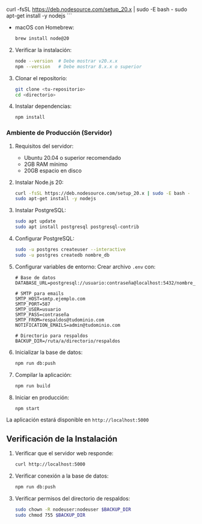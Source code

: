 curl -fsSL https://deb.nodesource.com/setup_20.x | sudo -E bash -
     sudo apt-get install -y nodejs
     ```
   - macOS con Homebrew:
     ```bash
     brew install node@20
     ```

2. Verificar la instalación:
   ```bash
   node --version  # Debe mostrar v20.x.x
   npm --version   # Debe mostrar 8.x.x o superior
   ```

3. Clonar el repositorio:
   ```bash
   git clone <tu-repositorio>
   cd <directorio>
   ```

4. Instalar dependencias:
   ```bash
   npm install
   ```

### Ambiente de Producción (Servidor)

1. Requisitos del servidor:
   - Ubuntu 20.04 o superior recomendado
   - 2GB RAM mínimo
   - 20GB espacio en disco

2. Instalar Node.js 20:
   ```bash
   curl -fsSL https://deb.nodesource.com/setup_20.x | sudo -E bash -
   sudo apt-get install -y nodejs
   ```

3. Instalar PostgreSQL:
   ```bash
   sudo apt update
   sudo apt install postgresql postgresql-contrib
   ```

4. Configurar PostgreSQL:
   ```bash
   sudo -u postgres createuser --interactive
   sudo -u postgres createdb nombre_db
   ```

5. Configurar variables de entorno:
   Crear archivo `.env` con:
   ```env
   # Base de datos
   DATABASE_URL=postgresql://usuario:contraseña@localhost:5432/nombre_db

   # SMTP para emails
   SMTP_HOST=smtp.ejemplo.com
   SMTP_PORT=587
   SMTP_USER=usuario
   SMTP_PASS=contraseña
   SMTP_FROM=respaldos@tudominio.com
   NOTIFICATION_EMAILS=admin@tudominio.com

   # Directorio para respaldos
   BACKUP_DIR=/ruta/a/directorio/respaldos
   ```

6. Inicializar la base de datos:
   ```bash
   npm run db:push
   ```

7. Compilar la aplicación:
   ```bash
   npm run build
   ```

8. Iniciar en producción:
   ```bash
   npm start
   ```

La aplicación estará disponible en `http://localhost:5000`

## Verificación de la Instalación

1. Verificar que el servidor web responde:
   ```bash
   curl http://localhost:5000
   ```

2. Verificar conexión a la base de datos:
   ```bash
   npm run db:push
   ```

3. Verificar permisos del directorio de respaldos:
   ```bash
   sudo chown -R nodeuser:nodeuser $BACKUP_DIR
   sudo chmod 755 $BACKUP_DIR